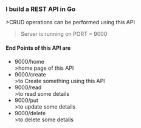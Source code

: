 <h3>I build a REST API in Go</h3>
>CRUD operations can be performed using this API

>Server is running on PORT = 9000

<h4>End Points of this API are</h4>
<ul>
  <li>9000/home</li>
  >home page of this API
  <li>9000/create</li>
  >to Create something using this API
  <li>9000/read</li>
  >to read some details
  <li>9000/put</li>
  >to update some details
  <li>9000/delete</li>
  >to delete some details
</ul>







